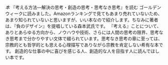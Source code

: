 *本* 『考える方法―解決の思考・創造の思考・思考なき思考』を読む
ゴールデンウィークに読みました。Amazonランキングで見てもあまり売れていないため、あまり知られていないと思いますが、いい本なので紹介します。ちなみに著者は、『負のデザイン』を提唱している森本武氏です。
『考える』ことについて、ありとあらゆる方向から、ノウハウや技術、さらには人間の思考の限界、思考なき思考まで分かりやすい文体で綴られています。思考なき思考の章に至っては、宗教的とも哲学的とも思える心理描写でありながら宗教を肯定しない希有な本です。
創造的な仕事の中に喜びを感じる人、創造的な人を目指す人に読んでほしい本です。
